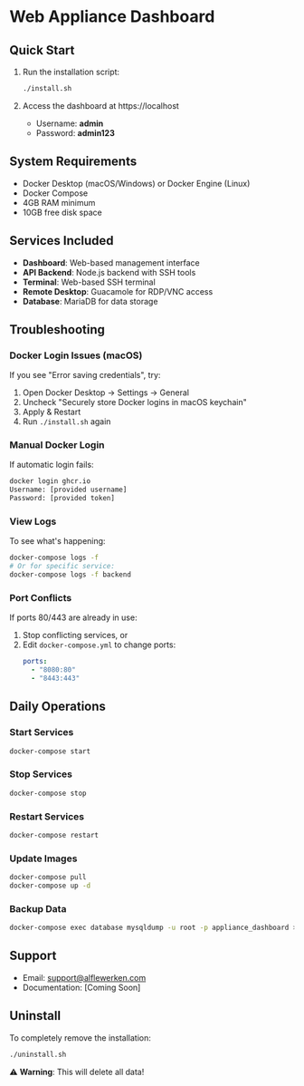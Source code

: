 # Web Appliance Dashboard

## Quick Start

1. Run the installation script:
   ```bash
   ./install.sh
   ```

2. Access the dashboard at https://localhost
   - Username: **admin**
   - Password: **admin123**

## System Requirements

- Docker Desktop (macOS/Windows) or Docker Engine (Linux)
- Docker Compose
- 4GB RAM minimum
- 10GB free disk space

## Services Included

- **Dashboard**: Web-based management interface
- **API Backend**: Node.js backend with SSH tools
- **Terminal**: Web-based SSH terminal
- **Remote Desktop**: Guacamole for RDP/VNC access
- **Database**: MariaDB for data storage

## Troubleshooting

### Docker Login Issues (macOS)

If you see "Error saving credentials", try:

1. Open Docker Desktop → Settings → General
2. Uncheck "Securely store Docker logins in macOS keychain"
3. Apply & Restart
4. Run `./install.sh` again

### Manual Docker Login

If automatic login fails:
```bash
docker login ghcr.io
Username: [provided username]
Password: [provided token]
```

### View Logs

To see what's happening:
```bash
docker-compose logs -f
# Or for specific service:
docker-compose logs -f backend
```

### Port Conflicts

If ports 80/443 are already in use:
1. Stop conflicting services, or
2. Edit `docker-compose.yml` to change ports:
   ```yaml
   ports:
     - "8080:80"
     - "8443:443"
   ```

## Daily Operations

### Start Services
```bash
docker-compose start
```

### Stop Services
```bash
docker-compose stop
```

### Restart Services
```bash
docker-compose restart
```

### Update Images
```bash
docker-compose pull
docker-compose up -d
```

### Backup Data
```bash
docker-compose exec database mysqldump -u root -p appliance_dashboard > backup.sql
```

## Support

- Email: support@alflewerken.com
- Documentation: [Coming Soon]

## Uninstall

To completely remove the installation:
```bash
./uninstall.sh
```

⚠️ **Warning**: This will delete all data!
